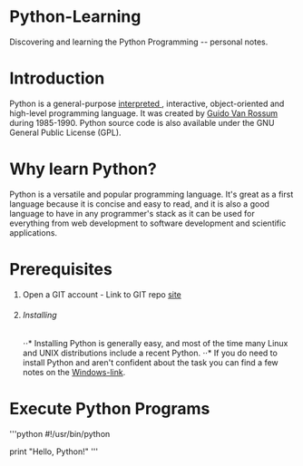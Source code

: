 # Python-Learning

Discovering and learning the Python Programming -- personal notes.

# Introduction 

Python is a general-purpose [ interpreted ](../master/interpreted-language.md), interactive, object-oriented and high-level programming language.
It was created by [ Guido Van Rossum ](https://en.wikipedia.org/wiki/Guido_van_Rossum) during 1985-1990. Python source code is also available under the GNU General Public License (GPL).
 
# Why learn Python?

Python is a versatile and popular programming language. It's great as a first language because it is concise and easy to read, and it is also a good language to have in any programmer's 
stack as it can be used for everything from web development to software development and scientific applications. 

# Prerequisites

1. Open a GIT account - Link to GIT repo [site](https://github.com/)

2. ###### Installing
   ⋅⋅* Installing Python is generally easy, and most of the time many Linux and UNIX distributions include a recent Python.
   ⋅⋅* If you do need to install Python and aren't confident about the task you can find a few notes on the [Windows-link](../master/windows-installation.md).


# Execute Python Programs

'''python
#!/usr/bin/python

print "Hello, Python!"
'''
